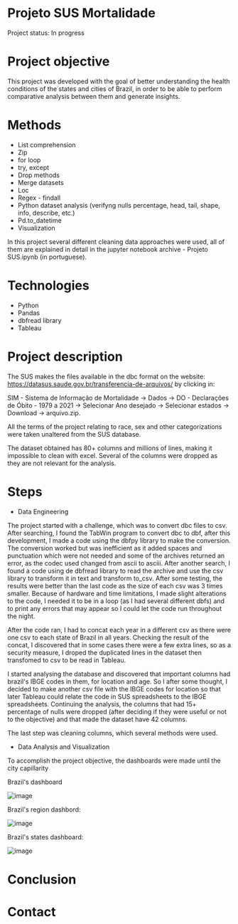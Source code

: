 # Projeto SUS Mortalidade

Project status: In progress

# Project objective

This project was developed with the goal of better understanding the health conditions of the states and cities of Brazil, in order to be able to perform comparative analysis between them and generate insights. 
# Methods

* List comprehension
* Zip
* for loop
* try, except
* Drop methods
* Merge datasets
* Loc
* Regex - findall
* Python dataset analysis (verifyng nulls percentage, head, tail, shape, info, describe, etc.)
* Pd.to_datetime
* Visualization


In this project several different cleaning data approaches were used, all of them are explained in detail  in the jupyter notebook archive - Projeto SUS.ipynb (in portuguese).

# Technologies

* Python
* Pandas
* dbfread library
* Tableau

# Project description

The SUS makes the files available in the dbc format on the website: https://datasus.saude.gov.br/transferencia-de-arquivos/ by clicking in:

SIM - Sistema de Informação de Mortalidade -> Dados -> DO - Declarações de Óbito - 1979 a 2021 -> Selecionar Ano desejado -> Selecionar estados -> Download -> arquivo.zip.

All the terms of the project relating to race, sex and other categorizations were taken unaltered from the SUS database.

The dataset obtained has 80+ columns and millions of lines, making it impossible to clean with excel. Several of the columns were dropped as they are not relevant for the analysis.

# Steps

* Data Engineering

The project started with a challenge, which was to convert dbc files to csv. After searching, I found the TabWin program to convert dbc to dbf, after this development, I made a code using the dbfpy library to make the conversion. The conversion worked but was inefficient as it added spaces and punctuation which were not needed and some of the archives returned an error, as the codec used changed from ascii to asciii. After another search, I found a code using de dbfread library to read the archive and use the csv library to transform it in text and transform to_csv. After some testing, the results were better than the last code as the size of each csv was 3 times smaller. Because of hardware and time limitations, I made slight alterations to the code, I needed it to be in a loop (as I had several different dbfs) and to print any errors that may appear so I could let the code run throughout the night.

After the code ran, I had to concat each year in a different csv as there were one csv to each state of Brazil in all years. Checking the result of the concat, I discovered that in some cases there were a few extra lines, so as a security measure, I droped the duplicated lines in the dataset then transfomed to csv to be read in Tableau.

I started analysing the database and discovered that important columns had brazil's IBGE codes in them, for location and age. So I after some thought, I decided to make another csv file with the IBGE codes for location so that later Tableau could relate the code in SUS spreadsheets to the IBGE spreadsheets. Continuing the analysis, the columns that had 15+ percentage of nulls were dropped (after deciding if they were useful or not to the objective) and that made the dataset have 42 columns.

The last step was cleaning columns, which several methods were used.

* Data Analysis and Visualization

To accomplish the project objective, the dashboards were made until the city capillarity

Brazil's dashboard

![image](https://user-images.githubusercontent.com/115484742/215282158-e3a2697e-0f5a-4a01-bace-94af3517060c.png)

Brazil's region dashbord:

![image](https://user-images.githubusercontent.com/115484742/215282264-5ca9ca10-99ee-4a55-8684-6c06d9b53c1b.png)


Brazil's states dashboard:

![image](https://user-images.githubusercontent.com/115484742/215282309-a8f8e7c6-418e-4e60-8c65-eff69c95781b.png)


# Conclusion

# Contact
